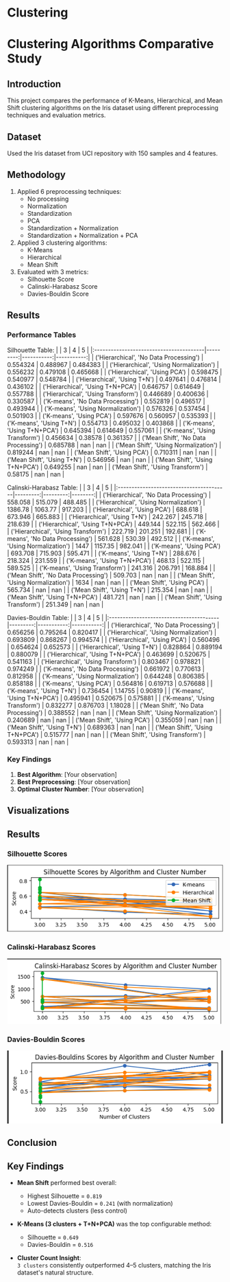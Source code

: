 # Clustering

# Clustering Algorithms Comparative Study

## Introduction
This project compares the performance of K-Means, Hierarchical, and Mean Shift clustering algorithms on the Iris dataset using different preprocessing techniques and evaluation metrics.

## Dataset
Used the Iris dataset from UCI repository with 150 samples and 4 features.

## Methodology
1. Applied 6 preprocessing techniques:
   - No processing
   - Normalization
   - Standardization
   - PCA
   - Standardization + Normalization
   - Standardization + Normalization + PCA
2. Applied 3 clustering algorithms:
   - K-Means
   - Hierarchical
   - Mean Shift
3. Evaluated with 3 metrics:
   - Silhouette Score
   - Calinski-Harabasz Score
   - Davies-Bouldin Score

## Results

### Performance Tables
Silhouette Table:
|                                         |        3 |          4 |          5 |
|:----------------------------------------|---------:|-----------:|-----------:|
| ('Hierarchical', 'No Data Processing')  | 0.554324 |   0.488967 |   0.484383 |
| ('Hierarchical', 'Using Normalization') | 0.556232 |   0.479108 |   0.465668 |
| ('Hierarchical', 'Using PCA')           | 0.598475 |   0.540977 |   0.548784 |
| ('Hierarchical', 'Using T+N')           | 0.497641 |   0.476814 |   0.436102 |
| ('Hierarchical', 'Using T+N+PCA')       | 0.646757 |   0.614649 |   0.557788 |
| ('Hierarchical', 'Using Transform')     | 0.446689 |   0.400636 |   0.330587 |
| ('K-means', 'No Data Processing')       | 0.552819 |   0.496517 |   0.493944 |
| ('K-means', 'Using Normalization')      | 0.576326 |   0.537454 |   0.501903 |
| ('K-means', 'Using PCA')                | 0.597676 |   0.560957 |   0.535393 |
| ('K-means', 'Using T+N')                | 0.554713 |   0.495032 |   0.403868 |
| ('K-means', 'Using T+N+PCA')            | 0.645394 |   0.614649 |   0.557061 |
| ('K-means', 'Using Transform')          | 0.456634 |   0.38578  |   0.361357 |
| ('Mean Shift', 'No Data Processing')    | 0.685788 | nan        | nan        |
| ('Mean Shift', 'Using Normalization')   | 0.819244 | nan        | nan        |
| ('Mean Shift', 'Using PCA')             | 0.710311 | nan        | nan        |
| ('Mean Shift', 'Using T+N')             | 0.546956 | nan        | nan        |
| ('Mean Shift', 'Using T+N+PCA')         | 0.649255 | nan        | nan        |
| ('Mean Shift', 'Using Transform')       | 0.58175  | nan        | nan        |

Calinski-Harabasz Table:
|                                         |        3 |        4 |       5 |
|:----------------------------------------|---------:|---------:|--------:|
| ('Hierarchical', 'No Data Processing')  |  558.058 |  515.079 | 488.485 |
| ('Hierarchical', 'Using Normalization') | 1386.78  | 1063.77  | 917.203 |
| ('Hierarchical', 'Using PCA')           |  688.618 |  673.946 | 665.883 |
| ('Hierarchical', 'Using T+N')           |  242.267 |  245.718 | 218.639 |
| ('Hierarchical', 'Using T+N+PCA')       |  449.144 |  522.115 | 562.466 |
| ('Hierarchical', 'Using Transform')     |  222.719 |  201.251 | 192.681 |
| ('K-means', 'No Data Processing')       |  561.628 |  530.39  | 492.512 |
| ('K-means', 'Using Normalization')      | 1447     | 1157.35  | 982.041 |
| ('K-means', 'Using PCA')                |  693.708 |  715.903 | 595.471 |
| ('K-means', 'Using T+N')                |  288.676 |  218.324 | 231.559 |
| ('K-means', 'Using T+N+PCA')            |  468.13  |  522.115 | 589.525 |
| ('K-means', 'Using Transform')          |  241.316 |  206.791 | 168.884 |
| ('Mean Shift', 'No Data Processing')    |  509.703 |  nan     | nan     |
| ('Mean Shift', 'Using Normalization')   | 1634     |  nan     | nan     |
| ('Mean Shift', 'Using PCA')             |  565.734 |  nan     | nan     |
| ('Mean Shift', 'Using T+N')             |  215.354 |  nan     | nan     |
| ('Mean Shift', 'Using T+N+PCA')         |  481.721 |  nan     | nan     |
| ('Mean Shift', 'Using Transform')       |  251.349 |  nan     | nan     |

Davies-Bouldin Table:
|                                         |        3 |          4 |          5 |
|:----------------------------------------|---------:|-----------:|-----------:|
| ('Hierarchical', 'No Data Processing')  | 0.656256 |   0.795264 |   0.820417 |
| ('Hierarchical', 'Using Normalization') | 0.693809 |   0.868267 |   0.994574 |
| ('Hierarchical', 'Using PCA')           | 0.560496 |   0.654624 |   0.652573 |
| ('Hierarchical', 'Using T+N')           | 0.828864 |   0.889194 |   0.880079 |
| ('Hierarchical', 'Using T+N+PCA')       | 0.463699 |   0.520675 |   0.541163 |
| ('Hierarchical', 'Using Transform')     | 0.803467 |   0.978821 |   0.974249 |
| ('K-means', 'No Data Processing')       | 0.661972 |   0.770613 |   0.812958 |
| ('K-means', 'Using Normalization')      | 0.644248 |   0.806385 |   0.858188 |
| ('K-means', 'Using PCA')                | 0.564816 |   0.619713 |   0.576688 |
| ('K-means', 'Using T+N')                | 0.736454 |   1.14755  |   0.90819  |
| ('K-means', 'Using T+N+PCA')            | 0.495941 |   0.520675 |   0.575881 |
| ('K-means', 'Using Transform')          | 0.832277 |   0.876703 |   1.18028  |
| ('Mean Shift', 'No Data Processing')    | 0.388552 | nan        | nan        |
| ('Mean Shift', 'Using Normalization')   | 0.240689 | nan        | nan        |
| ('Mean Shift', 'Using PCA')             | 0.355059 | nan        | nan        |
| ('Mean Shift', 'Using T+N')             | 0.689363 | nan        | nan        |
| ('Mean Shift', 'Using T+N+PCA')         | 0.515777 | nan        | nan        |
| ('Mean Shift', 'Using Transform')       | 0.593313 | nan        | nan        |

### Key Findings
1. **Best Algorithm**: [Your observation]
2. **Best Preprocessing**: [Your observation]
3. **Optimal Cluster Number**: [Your observation]

## Visualizations
## Results

### Silhouette Scores
![Silhouette Score Comparison](silhouette.png)

### Calinski-Harabasz Scores
<img src="calinski.png" width="500">

### Davies-Bouldin Scores
![Davies-Bouldin Results](davies.png "Lower values are better")


## Conclusion
## Key Findings

- **Mean Shift** performed best overall:
  - Highest Silhouette = `0.819`  
  - Lowest Davies-Bouldin = `0.241` (with normalization)  
  - Auto-detects clusters (less control)

- **K-Means (3 clusters + T+N+PCA)** was the top configurable method:
  - Silhouette = `0.649`  
  - Davies-Bouldin = `0.516`  

- **Cluster Count Insight**:  
  `3 clusters` consistently outperformed 4–5 clusters, matching the Iris dataset's natural structure.
